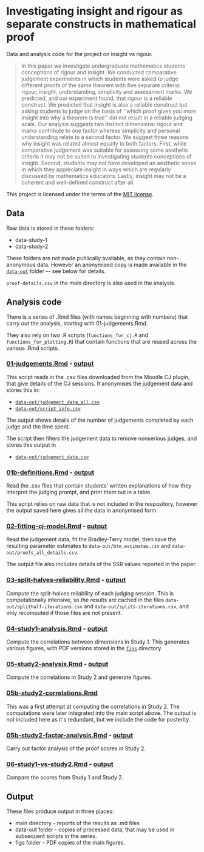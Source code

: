 # Investigating insight and rigour as separate constructs in mathematical proof

Data and analysis code for the project on insight vs rigour.

> In this paper we investigate undergraduate mathematics students' conceptions of rigour and insight.
> We conducted comparative judgement experiments in which students were asked to judge different proofs of the same theorem with five separate criteria: rigour, insight, understanding, simplicity and assessment marks.
> We predicted, and our experiment found, that rigour is a reliable construct.
> We predicted that insight is also a reliable construct but asking students to judge on the basis of ``which proof gives you more insight into why a theorem is true'' did not result in a reliable judging scale.
> Our analysis suggests two distinct dimensions: rigour and marks contribute to one factor whereas simplicity and personal understanding relate to a second factor.
> We suggest three reasons why insight was related almost equally to both factors.
> First, while comparative judgement was suitable for assessing some aesthetic criteria it may not be suited to investigating students conceptions of insight.
> Second, students may not have developed an aesthetic sense in which they appreciate insight in ways which are regularly discussed by mathematics educators.
> Lastly, insight may not be a coherent and well-defined construct after all.

This project is licensed under the terms of the [MIT license](LICENSE.md).

## Data
Raw data is stored in these folders:
* data-study-1
* data-study-2

These folders are not made publically available, as they contain non-anonymous data. However an anonymised copy is made available in the [`data-out`](data-out) folder -- see below for details.

`proof-details.csv` in the main directory is also used in the analysis.

## Analysis code
There is a series of .Rmd files (with names beginning with numbers) that carry out the analysis, starting with 01-judgements.Rmd.

They also rely on two .R scripts (`functions_for_cj.R` and `functions_for_plotting.R`) that contain functions that are reused across the various .Rmd scripts.

### [01-judgements.Rmd](01-judgements.Rmd) - [output](01-judgements.md)

This script reads in the .csv files downloaded from the Moodle CJ plugin, that give details of the CJ sessions. It anonymises the judgement data and stores this in:

* [`data-out/judgement_data_all.csv`](data-out/judgement_data_all.csv)
* [`data-out/script_info.csv`](data-out/script_info.csv)

The output shows details of the number of judgements completed by each judge and the time spent.

The script then filters the judgement data to remove nonserious judges, and stores this output in

* [`data-out/judgement_data.csv`](data-out/judgement_data.csv)


### [01b-definitions.Rmd](01b-definitions.Rmd) - [output](01b-definitions.md)

Read the .csv files that contain students' written explanations of how they interpret the judging prompt, and print them out in a table.

This script relies on raw data that is not included in the respository, however the output saved here gives all the data in anonymised form.


### [02-fitting-cj-model.Rmd](02-fitting-cj-model.Rmd) - [output](02-fitting-cj-model.md)

Read the judgement data, fit the Bradley-Terry model, then save the resulting parameter estimates to `data-out/btm_estimates.csv` and `data-out/proofs_all_details.csv`.

The output file also includes details of the SSR values reported in the paper.


### [03-split-halves-reliability.Rmd](03-split-halves-reliability.Rmd) - [output](03-split-halves-reliability.md)

Compute the split-halves reliability of each judging session. This is computationally intensive, so the results are cached in the files `data-out/splithalf-iterations.csv` and `data-out/splits-iterations.csv`, and only recomputed if those files are not present.

### [04-study1-analysis.Rmd](04-study1-analysis.Rmd) - [output](04-study1-analysis.md)

Compute the correlations between dimensions in Study 1. This generates various figures, with PDF versions stored in the [`figs`](figs) directory.

### [05-study2-analysis.Rmd](05-study2-analysis.Rmd) - [output](05-study2-analysis.md)

Compute the correlations in Study 2 and generate figures.

### [05b-study2-correlations.Rmd](05b-study2-correlations.Rmd)

This was a first attempt at computing the correlations in Study 2. The computations were later integrated into the main script above. The output is not included here as it's redundant, but we include the code for posterity.

### [05b-study2-factor-analysis.Rmd](05b-study2-factor-analysis.Rmd) - [output](05b-study2-factor-analysis.md)

Carry out factor analysis of the proof scores in Study 2.

### [06-study1-vs-study2.Rmd](06-study1-vs-study2.Rmd) - [output](06-study1-vs-study2.md)

Compare the scores from Study 1 and Study 2.


## Output
These files produce output in three places:

* main directory - reports of the results as .md files
* data-out folder - copies of processed data, that may be used in subsequent scripts in the series.
* figs folder - PDF copies of the main figures.
